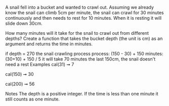 A snail fell into a bucket and wanted to crawl out. Assuming we already know the snail can climb 5cm per minute, the snail can crawl for 30 minutes continuously and then needs to rest for 10 minutes. When it is resting it will slide down 30cm.

How many minutes will it take for the snail to crawl out from different depths? Create a function that takes the bucket depth (the unit is cm) as an argument and returns the time in minutes.

if depth = 270
the snail crawling process
process: (150 - 30) +  150
minutes: (30+10) + 150 / 5
it will take 70 minutes
the last 150cm, the snail doesn't need a rest
Examples
cal(31) ➞ 7

cal(150) ➞ 30

cal(200) ➞ 56

Notes
The depth is a positive integer.
If the time is less than one minute it still counts as one minute.